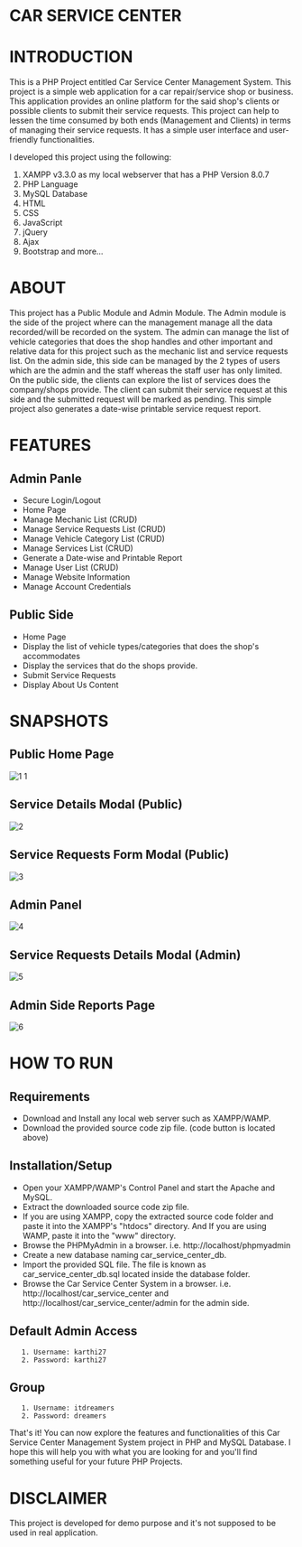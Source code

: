 # CAR SERVICE CENTER
# INTRODUCTION
This is a PHP Project entitled Car Service Center Management System. This project is a simple web application for a car repair/service shop or business. This application provides an online platform for the said shop's clients or possible clients to submit their service requests. This project can help to lessen the time consumed by both ends (Management and Clients) in terms of managing their service requests. It has a simple user interface and user-friendly functionalities.

I developed this project using the following:

1. XAMPP v3.3.0 as my local webserver that has a PHP Version 8.0.7
2. PHP Language
3. MySQL Database
4. HTML
5. CSS
6. JavaScript
7. jQuery
8. Ajax
9. Bootstrap and more...

# ABOUT
This project has a Public Module and Admin Module. The Admin module is the side of the project where can the management manage all the data recorded/will be recorded on the system. The admin can manage the list of vehicle categories that does the shop handles and other important and relative data for this project such as the mechanic list and service requests list. On the admin side, this side can be managed by the 2 types of users which are the admin and the staff whereas the staff user has only limited. On the public side, the clients can explore the list of services does the company/shops provide. The client can submit their service request at this side and the submitted request will be marked as pending. This simple project also generates a date-wise printable service request report.

# FEATURES
## Admin Panle

- Secure Login/Logout
- Home Page
- Manage Mechanic List (CRUD)
- Manage Service Requests List (CRUD)
- Manage Vehicle Category List (CRUD)
- Manage Services List (CRUD)
- Generate a Date-wise and Printable Report
- Manage User List (CRUD)
- Manage Website Information
- Manage Account Credentials

## Public Side

- Home Page
- Display the list of vehicle types/categories that does the shop's accommodates
- Display the services that do the shops provide.
- Submit Service Requests
- Display About Us Content

# SNAPSHOTS
## Public Home Page
![1 1](https://user-images.githubusercontent.com/114408369/193228389-8ff4c5db-e548-4e55-8de8-e553edd43ab9.png)

## Service Details Modal (Public)
![2](https://user-images.githubusercontent.com/114408369/193228905-72cb4cba-323a-44a5-bf20-388ec0cda4be.png)

## Service Requests Form Modal (Public)
![3](https://user-images.githubusercontent.com/114408369/193229010-753b2143-f3ac-4b7e-8c3c-3539651f41bb.png)

## Admin Panel
![4](https://user-images.githubusercontent.com/114408369/193230011-7e5d6a8e-15ee-4c01-8ff1-5bf62218a006.png)

## Service Requests Details Modal (Admin)
![5](https://user-images.githubusercontent.com/114408369/193230185-64834796-b9a2-4ad5-aabe-8a3a33abd939.png)

## Admin Side Reports Page
![6](https://user-images.githubusercontent.com/114408369/193230303-afbe63a4-c85f-4c7e-aae3-bedd0c95037a.png)

# HOW TO RUN
## Requirements
- Download and Install any local web server such as XAMPP/WAMP.
- Download the provided source code zip file. (code button is located above)

## Installation/Setup
- Open your XAMPP/WAMP's Control Panel and start the Apache and MySQL.
- Extract the downloaded source code zip file.
- If you are using XAMPP, copy the extracted source code folder and paste it into the XAMPP's "htdocs" directory. And If you are using WAMP, paste it into the "www" directory.
- Browse the PHPMyAdmin in a browser. i.e. http://localhost/phpmyadmin
- Create a new database naming car_service_center_db.
- Import the provided SQL file. The file is known as car_service_center_db.sql located inside the database folder.
- Browse the Car Service Center System in a browser. i.e. http://localhost/car_service_center and http://localhost/car_service_center/admin for the admin side.

## Default Admin Access
       1. Username: karthi27
       2. Password: karthi27 
## Group 
       1. Username: itdreamers
       2. Password: dreamers
That's it! You can now explore the features and functionalities of this Car Service Center Management System project in PHP and MySQL Database. I hope this will help you with what you are looking for and you'll find something useful for your future PHP Projects.

# DISCLAIMER
This project is developed for demo purpose and it's not supposed to be used in real application.

